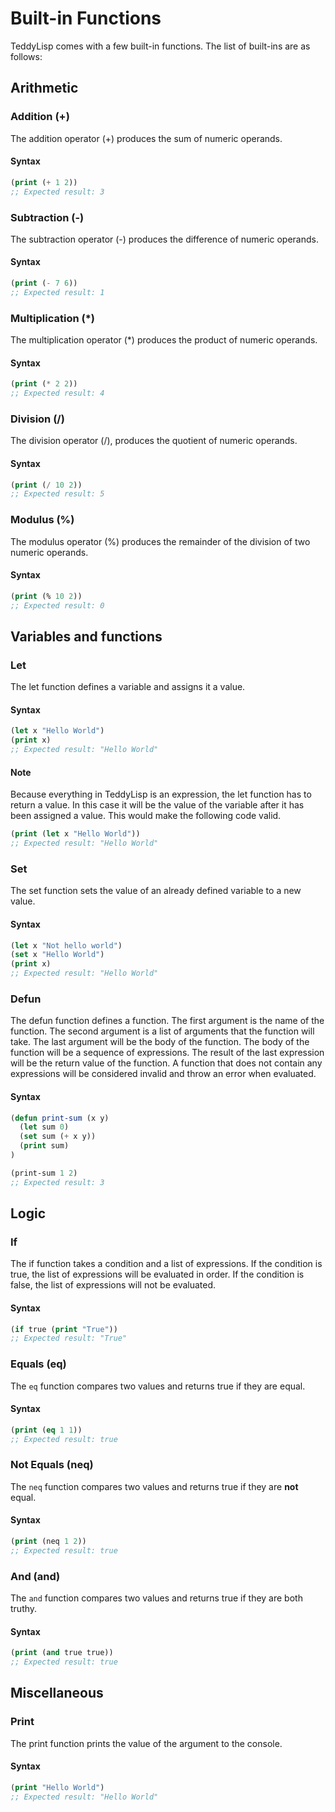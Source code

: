 # Built-in Functions

TeddyLisp comes with a few built-in functions. The list of built-ins are as follows:

## Arithmetic

### Addition (+)

The addition operator (+) produces the sum of numeric operands.

#### Syntax

```lisp
(print (+ 1 2))
;; Expected result: 3
```

### Subtraction (-)

The subtraction operator (-) produces the difference of numeric operands.

#### Syntax

```lisp
(print (- 7 6))
;; Expected result: 1
```

### Multiplication (\*)

The multiplication operator (\*) produces the product of numeric operands.

#### Syntax

```lisp
(print (* 2 2))
;; Expected result: 4
```

### Division (/)

The division operator (/), produces the quotient of numeric operands.

#### Syntax

```lisp
(print (/ 10 2))
;; Expected result: 5
```

### Modulus (%)

The modulus operator (%) produces the remainder of the division of two numeric operands.

#### Syntax

```lisp
(print (% 10 2))
;; Expected result: 0
```

## Variables and functions

### Let

The let function defines a variable and assigns it a value.

#### Syntax

```lisp
(let x "Hello World")
(print x)
;; Expected result: "Hello World"
```

#### Note

Because everything in TeddyLisp is an expression, the let function has to return a value.
In this case it will be the value of the variable after it has been assigned a value.
This would make the following code valid.

```lisp
(print (let x "Hello World"))
;; Expected result: "Hello World"
```

### Set

The set function sets the value of an already defined variable to a new value.

#### Syntax

```lisp
(let x "Not hello world")
(set x "Hello World")
(print x)
;; Expected result: "Hello World"
```

### Defun

The defun function defines a function. The first argument is the name of the function.
The second argument is a list of arguments that the function will take. The last argument
will be the body of the function. The body of the function will be a sequence of
expressions. The result of the last expression will be the return value of the function.
A function that does not contain any expressions will be considered invalid and throw an
error when evaluated.

#### Syntax

```lisp
(defun print-sum (x y)
  (let sum 0)
  (set sum (+ x y))
  (print sum)
)

(print-sum 1 2)
;; Expected result: 3
```

## Logic

### If

The if function takes a condition and a list of expressions. If the condition is true,
the list of expressions will be evaluated in order. If the condition is false, the list
of expressions will not be evaluated.

#### Syntax

```lisp
(if true (print "True"))
;; Expected result: "True"
```

### Equals (eq)

The `eq` function compares two values and returns true if they are equal.

#### Syntax

```lisp
(print (eq 1 1))
;; Expected result: true
```

### Not Equals (neq)

The `neq` function compares two values and returns true if they are **not** equal.

#### Syntax

```lisp
(print (neq 1 2))
;; Expected result: true
```

### And (and)

The `and` function compares two values and returns true if they are both truthy.

#### Syntax

```lisp
(print (and true true))
;; Expected result: true
```

## Miscellaneous

### Print

The print function prints the value of the argument to the console.

#### Syntax

```lisp
(print "Hello World")
;; Expected result: "Hello World"
```
